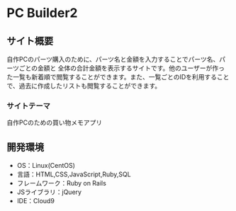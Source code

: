 
# PC Builder2

## サイト概要
自作PCのパーツ購入のために、パーツ名と金額を入力することでパーツ名、パーツごとの金額と
全体の合計金額を表示するサイトです。他のユーザーが作った一覧も新着順で閲覧することができます。また、一覧ごとのIDを利用することで、過去に作成したリストも閲覧することができます。

### サイトテーマ
自作PCのための買い物メモアプリ

## 開発環境
- OS：Linux(CentOS)
- 言語：HTML,CSS,JavaScript,Ruby,SQL
- フレームワーク：Ruby on Rails
- JSライブラリ：jQuery
- IDE：Cloud9
